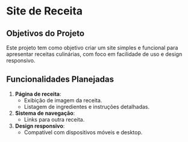 # Site de Receita

## Objetivos do Projeto
Este projeto tem como objetivo criar um site simples e funcional para apresentar receitas culinárias, com foco em facilidade de uso e design responsivo.

## Funcionalidades Planejadas
1. **Página de receita**:
   - Exibição de imagem da receita.
   - Listagem de ingredientes e instruções detalhadas.
2. **Sistema de navegação**:
   - Links para outra receita.
3. **Design responsivo**:
   - Compatível com dispositivos móveis e desktop.
